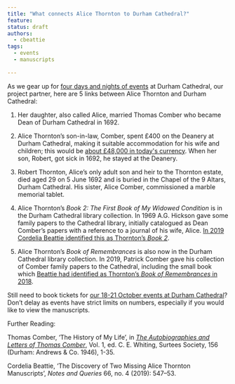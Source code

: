 ```yaml
---
title: "What connects Alice Thornton to Durham Cathedral?"
feature: 
status: draft
authors:
  - cbeattie
tags:
  - events
  - manuscripts
  
---
```


As we gear up for [four days and nights of events](https://thornton.kdl.kcl.ac.uk/posts/news/2023-07-26-durham-events-tickets-now-on-sale/) at Durham Cathedral, our project partner, here are 5 links between Alice Thornton and Durham Cathedral:

1.	Her daughter, also called Alice, married Thomas Comber who became Dean of Durham Cathedral in 1692. 

2.	Alice Thornton’s son-in-law, Comber, spent £400 on the Deanery at Durham Cathedral, making it suitable accommodation for his wife and children; this would be [about £48,000 in today's currency](https://www.nationalarchives.gov.uk/currency/). When her son, Robert, got sick in 1692, he stayed at the Deanery. 

3.	Robert Thornton, Alice’s only adult son and heir to the Thornton estate, died aged 29 on 5 June 1692 and is buried in the Chapel of the 9 Altars, Durham Cathedral. His sister, Alice Comber, commissioned a marble memorial tablet. 

4.	Alice Thornton’s *Book 2: The First Book of My Widowed Condition* is in the Durham Cathedral library collection. In 1969 A.G. Hickson gave some family papers to the Cathedral library, initially catalogued as Dean Comber’s papers with a reference to a journal of his wife, Alice. [In 2019 Cordelia Beattie identified this as Thornton’s *Book 2*](https://thornton.kdl.kcl.ac.uk/posts/blog/2022-06-23-two-missing-thornton-manuscripts/).

5.	Alice Thornton’s *Book of Remembrances* is also now in the Durham Cathedral library collection. In 2019, Patrick Comber gave his collection of Comber family papers to the Cathedral, including the small book which [Beattie had identified as Thornton’s *Book of Remembrances* in 2018](https://thornton.kdl.kcl.ac.uk/posts/blog/2022-06-23-two-missing-thornton-manuscripts/).

Still need to book tickets for [our 18-21 October events at Durham Cathedral](https://thornton.kdl.kcl.ac.uk/posts/news/2023-07-26-durham-events-tickets-now-on-sale/)? Don’t delay as events have strict limits on numbers, especially if you would like to view the manuscripts. 


Further Reading:

Thomas Comber, ‘The History of My Life’, in [*The Autobiographies and Letters of Thomas Comber*](https://archive.org/details/thomascomber156/), Vol. 1, ed. C. E. Whiting, Surtees Society, 156 (Durham: Andrews & Co. 1946), 1-35.

Cordelia Beattie, ‘The Discovery of Two Missing Alice Thornton Manuscripts’, *Notes and Queries* 66, no. 4 (2019): 547–53.


